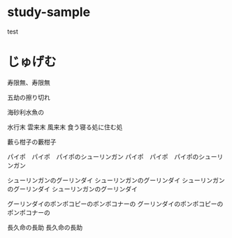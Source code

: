 # study-sample
test

# じゅげむ

寿限無、寿限無

五劫の擦り切れ

海砂利水魚の

水行末 雲来末 風来末
食う寝る処に住む処

藪ら柑子の藪柑子

パイポ　パイポ　パイポのシューリンガン
パイポ　パイポ　パイポのシューリンガン

シューリンガンのグーリンダイ
シューリンガンのグーリンダイ
シューリンガンのグーリンダイ
シューリンガンのグーリンダイ

グーリンダイのポンポコピーのポンポコナーの
グーリンダイのポンポコピーのポンポコナーの

長久命の長助
長久命の長助
